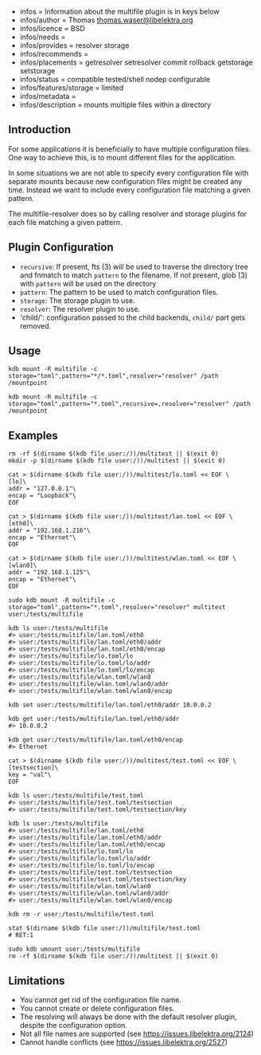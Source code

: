 - infos = Information about the multifile plugin is in keys below
- infos/author = Thomas <thomas.waser@libelektra.org>
- infos/licence = BSD
- infos/needs =
- infos/provides = resolver storage
- infos/recommends =
- infos/placements = getresolver setresolver commit rollback getstorage setstorage
- infos/status = compatible tested/shell nodep configurable
- infos/features/storage = limited
- infos/metadata =
- infos/description = mounts multiple files within a directory

<!-- FIXME [new_backend]: tests disabled, plugin must be rewritten to properly handle phases, might need to be full backend plugin -->

## Introduction

For some applications it is beneficially to have multiple configuration files.
One way to achieve this, is to mount different files for the application.

In some situations we are not able to specify every configuration file with separate mounts
because new configuration files might be created any time.
Instead we want to include every configuration file matching a given pattern.

The multifile-resolver does so by calling resolver and storage plugins for each file matching a given pattern.

## Plugin Configuration

- `recursive`:
  If present, fts (3) will be used to traverse the directory tree and fnmatch to match `pattern` to the filename.
  If not present, glob (3) with `pattern` will be used on the directory
- `pattern`:
  The pattern to be used to match configuration files.
- `storage`:
  The storage plugin to use.
- `resolver`:
  The resolver plugin to use.
- 'child/<configname>':
  configuration passed to the child backends, `child/` part gets removed.

## Usage

`kdb mount -R multifile -c storage="toml",pattern="*/*.toml",resolver="resolver" /path /mountpoint`

`kdb mount -R multifile -c storage="toml",pattern="*.toml",recursive=,resolver="resolver" /path /mountpoint`

## Examples

```
rm -rf $(dirname $(kdb file user:/))/multitest || $(exit 0)
mkdir -p $(dirname $(kdb file user:/))/multitest || $(exit 0)

cat > $(dirname $(kdb file user:/))/multitest/lo.toml << EOF \
[lo]\
addr = "127.0.0.1"\
encap = "Loopback"\
EOF

cat > $(dirname $(kdb file user:/))/multitest/lan.toml << EOF \
[eth0]\
addr = "192.168.1.216"\
encap = "Ethernet"\
EOF

cat > $(dirname $(kdb file user:/))/multitest/wlan.toml << EOF \
[wlan0]\
addr = "192.168.1.125"\
encap = "Ethernet"\
EOF

sudo kdb mount -R multifile -c storage="toml",pattern="*.toml",resolver="resolver" multitest user:/tests/multifile

kdb ls user:/tests/multifile
#> user:/tests/multifile/lan.toml/eth0
#> user:/tests/multifile/lan.toml/eth0/addr
#> user:/tests/multifile/lan.toml/eth0/encap
#> user:/tests/multifile/lo.toml/lo
#> user:/tests/multifile/lo.toml/lo/addr
#> user:/tests/multifile/lo.toml/lo/encap
#> user:/tests/multifile/wlan.toml/wlan0
#> user:/tests/multifile/wlan.toml/wlan0/addr
#> user:/tests/multifile/wlan.toml/wlan0/encap

kdb set user:/tests/multifile/lan.toml/eth0/addr 10.0.0.2

kdb get user:/tests/multifile/lan.toml/eth0/addr
#> 10.0.0.2

kdb get user:/tests/multifile/lan.toml/eth0/encap
#> Ethernet

cat > $(dirname $(kdb file user:/))/multitest/test.toml << EOF \
[testsection]\
key = "val"\
EOF

kdb ls user:/tests/multifile/test.toml
#> user:/tests/multifile/test.toml/testsection
#> user:/tests/multifile/test.toml/testsection/key

kdb ls user:/tests/multifile
#> user:/tests/multifile/lan.toml/eth0
#> user:/tests/multifile/lan.toml/eth0/addr
#> user:/tests/multifile/lan.toml/eth0/encap
#> user:/tests/multifile/lo.toml/lo
#> user:/tests/multifile/lo.toml/lo/addr
#> user:/tests/multifile/lo.toml/lo/encap
#> user:/tests/multifile/test.toml/testsection
#> user:/tests/multifile/test.toml/testsection/key
#> user:/tests/multifile/wlan.toml/wlan0
#> user:/tests/multifile/wlan.toml/wlan0/addr
#> user:/tests/multifile/wlan.toml/wlan0/encap

kdb rm -r user:/tests/multifile/test.toml

stat $(dirname $(kdb file user:/))/multifile/test.toml
# RET:1

sudo kdb umount user:/tests/multifile
rm -rf $(dirname $(kdb file user:/))/multitest || $(exit 0)
```

## Limitations

- You cannot get rid of the configuration file name.
- You cannot create or delete configuration files.
- The resolving will always be done with the default resolver plugin, despite the configuration option.
- Not all file names are supported (see https://issues.libelektra.org/2124)
- Cannot handle conflicts (see https://issues.libelektra.org/2527)
